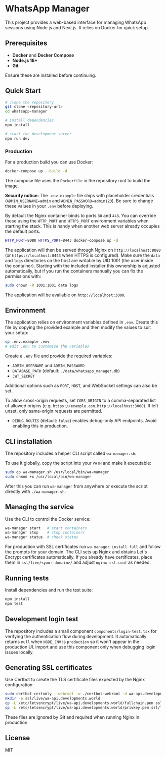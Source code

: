 # WhatsApp Manager

This project provides a web-based interface for managing WhatsApp sessions using Node.js and Next.js. It relies on Docker for quick setup.

## Prerequisites

- **Docker** and **Docker Compose**
- **Node.js 18+**
- **Git**

Ensure these are installed before continuing.

## Quick Start

```bash
# clone the repository
git clone <repository-url>
cd whatsapp-manager

# install dependencies
npm install

# start the development server
npm run dev
```

### Production

For a production build you can use Docker:

```bash
docker-compose up --build -d
```
The compose file uses the `Dockerfile` in the repository root to build the image.

**Security notice:** The `.env.example` file ships with placeholder credentials
(`ADMIN_USERNAME=admin` and `ADMIN_PASSWORD=admin123`). Be sure to change these
values in your `.env` before deploying.

By default the Nginx container binds to ports `80` and `443`. You can override
these using the `HTTP_PORT` and `HTTPS_PORT` environment variables when starting
the stack. This is handy when another web server already occupies the default
ports.

```bash
HTTP_PORT=8080 HTTPS_PORT=8443 docker-compose up -d
```
The application will then be served through Nginx on `http://localhost:8080` (or
`https://localhost:8443` when HTTPS is configured).
Make sure the `data` and `logs` directories on the host are writable by UID 1001
(the user inside the container). Starting with the included installer this
ownership is adjusted automatically, but if you run the containers manually
you can fix the permissions with:

```bash
sudo chown -R 1001:1001 data logs
```

The application will be available on `http://localhost:3000`.

## Environment

The application relies on environment variables defined in `.env`.
Create this file by copying the provided example and then modify the values to suit your setup:

```bash
cp .env.example .env
# edit .env to customise the variables
```

Create a `.env` file and provide the required variables:

- `ADMIN_USERNAME` and `ADMIN_PASSWORD`
- `DATABASE_PATH` (default: `./data/whatsapp_manager.db`)
- `JWT_SECRET`

Additional options such as `PORT`, `HOST`, and WebSocket settings can also be set.

To allow cross-origin requests, set `CORS_ORIGIN` to a comma-separated list of allowed origins (e.g. `https://example.com,http://localhost:3000`).
If left unset, only same-origin requests are permitted.

- `DEBUG_ROUTES` (default: `false`) enables debug-only API endpoints. Avoid
  enabling this in production.

## CLI installation

The repository includes a helper CLI script called `wa-manager.sh`.

To use it globally, copy the script into your `PATH` and make it executable:

```bash
sudo cp wa-manager.sh /usr/local/bin/wa-manager
sudo chmod +x /usr/local/bin/wa-manager
```

After this you can run `wa-manager` from anywhere or execute the script directly with `./wa-manager.sh`.

## Managing the service

Use the CLI to control the Docker service:

```bash
wa-manager start   # start containers
wa-manager stop    # stop containers
wa-manager status  # check status
```

For production with SSL certificates run `wa-manager install full` and follow the prompts for your domain. The CLI sets up Nginx and obtains Let's Encrypt certificates automatically. If you already have certificates, place them in `ssl/live/<your-domain>/` and adjust `nginx-ssl.conf` as needed.

## Running tests

Install dependencies and run the test suite:

```bash
npm install
npm test
```

## Development login test

The repository includes a small component `components/login-test.tsx` for
verifying the authentication flow during development. It automatically returns
`null` when `NODE_ENV` is `production` so it won't appear in the production UI.
Import and use this component only when debugging login issues locally.

## Generating SSL certificates

Use Certbot to create the TLS certificate files expected by the Nginx configuration:

```bash
sudo certbot certonly --webroot -w ./certbot-webroot -d wa-api.developments.world
mkdir -p ssl/live/wa-api.developments.world
cp -L /etc/letsencrypt/live/wa-api.developments.world/fullchain.pem ssl/live/wa-api.developments.world/
cp -L /etc/letsencrypt/live/wa-api.developments.world/privkey.pem ssl/live/wa-api.developments.world/
```

These files are ignored by Git and required when running Nginx in production.

## License

MIT
